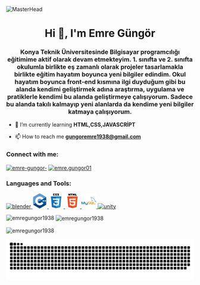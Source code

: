  ![MasterHead](https://image.spreadshirtmedia.com/image-server/v1/mp/products/T1459A839PA3861PT28D1020294868W8333H10000/views/1,width=1200,height=630,appearanceId=839,backgroundColor=F2F2F2/front-end-developer-t-shirt-sticker.jpg)
<h1 align="center">Hi 👋, I'm Emre Güngör</h1>
<h3 align="center">Konya Teknik Üniversitesinde Bilgisayar programcılığı eğitimime aktif olarak devam etmekteyim. 1. sınıfta ve 2. sınıfta okulumla birlikte eş zamanlı olarak projeler tasarlamakla birlikte eğitim hayatım boyunca yeni bilgiler edindim. Okul hayatım boyunca front-end kısmına ilgi duyduğum gibi bu alanda kendimi geliştirmek adına araştırma, uygulama ve pratiklerle kendimi bu alanda geliştirmeye çalışıyorum. Sadece bu alanda takılı kalmayıp yeni alanlarda da kendime yeni bilgiler katmaya çalışıyorum.</h3>

- 🌱 I’m currently learning **HTML,CSS,JAVASCRİPT**

- 📫 How to reach me **gungoremre1938@gmail.com**

<h3 align="left">Connect with me:</h3>
<p align="left">
<a href="https://linkedin.com/in/emre-gungor-" target="blank"><img align="center" src="https://raw.githubusercontent.com/rahuldkjain/github-profile-readme-generator/master/src/images/icons/Social/linked-in-alt.svg" alt="emre-gungor-" height="30" width="40" /></a>
<a href="https://instagram.com/emre.gungor01" target="blank"><img align="center" src="https://raw.githubusercontent.com/rahuldkjain/github-profile-readme-generator/master/src/images/icons/Social/instagram.svg" alt="emre.gungor01" height="30" width="40" /></a>
</p>

<h3 align="left">Languages and Tools:</h3>
<p align="left"> <a href="https://www.blender.org/" target="_blank" rel="noreferrer"> <img src="https://download.blender.org/branding/community/blender_community_badge_white.svg" alt="blender" width="40" height="40"/> </a> <a href="https://www.w3schools.com/cpp/" target="_blank" rel="noreferrer"> <img src="https://raw.githubusercontent.com/devicons/devicon/master/icons/cplusplus/cplusplus-original.svg" alt="cplusplus" width="40" height="40"/> </a> <a href="https://www.w3schools.com/css/" target="_blank" rel="noreferrer"> <img src="https://raw.githubusercontent.com/devicons/devicon/master/icons/css3/css3-original-wordmark.svg" alt="css3" width="40" height="40"/> </a> <a href="https://www.w3.org/html/" target="_blank" rel="noreferrer"> <img src="https://raw.githubusercontent.com/devicons/devicon/master/icons/html5/html5-original-wordmark.svg" alt="html5" width="40" height="40"/> </a> <a href="https://www.mysql.com/" target="_blank" rel="noreferrer"> <img src="https://raw.githubusercontent.com/devicons/devicon/master/icons/mysql/mysql-original-wordmark.svg" alt="mysql" width="40" height="40"/> </a> <a href="https://unity.com/" target="_blank" rel="noreferrer"> <img src="https://www.vectorlogo.zone/logos/unity3d/unity3d-icon.svg" alt="unity" width="40" height="40"/> </a> </p>

<p><img align="left" src="https://github-readme-stats.vercel.app/api/top-langs?username=emregungor1938&show_icons=true&locale=en&layout=compact" alt="emregungor1938" /></p>

<p>&nbsp;<img align="center" src="https://github-readme-stats.vercel.app/api?username=emregungor1938&show_icons=true&locale=en" alt="emregungor1938" /></p>

<p><img align="center" src="https://github-readme-streak-stats.herokuapp.com/?user=emregungor1938&" alt="emregungor1938" /></p>




<picture>
  <source media="(prefers-color-scheme: dark)" srcset="https://raw.githubusercontent.com/EmreGungor1938/EmreGungor1938/output/github-contribution-grid-snake-dark.svg">
  <source media="(prefers-color-scheme: light)" srcset="https://raw.githubusercontent.com/EmreGungor1938/EmreGungor1938/output/github-contribution-grid-snake.svg">
  <img alt="github contribution grid snake animation" src="https://raw.githubusercontent.com/EmreGungor1938/EmreGungor1938/output/github-contribution-grid-snake.svg">
</picture>
